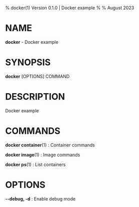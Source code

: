 % docker(1) Version 0.1.0 | Docker example
% 
% August 2023

NAME
==================================================

**docker** - Docker example

SYNOPSIS
==================================================

**docker** [OPTIONS] COMMAND

DESCRIPTION
==================================================

Docker example


COMMANDS
==================================================

**docker container**(1)
:    Container commands

**docker image**(1)
:    Image commands

**docker ps**(1)
:    List containers


OPTIONS
==================================================

**--debug, -d**
:    Enable debug mode


